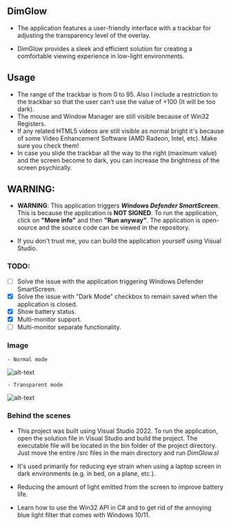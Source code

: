 ## DimGlow
- The application features a user-friendly interface with a trackbar for adjusting the transparency level of the overlay.

- DimGlow provides a sleek and efficient solution for creating a comfortable viewing experience in low-light environments.

## Usage ##
- The range of the trackbar is from 0 to 95. Also I include a restriction to the trackbar so that the user can't use the value of +100 (It will be too dark).
- The mouse and Window Manager are still visible because of Win32 Registers.
- If any related HTML5 videos are still visible as normal bright it's because of some Video Enhancement Software (AMD Radeon, Intel, etc). Make sure you check them!
- In case you slide the trackbar all the way to the right (maximum value) and the screen become to dark, you can increase the brightness of the screen psychically.

## **WARNING**:
- **WARNING**: This application triggers **_Windows Defender SmartScreen_**. This is because the application is **NOT SIGNED**. To run the application, click on **"More info"** and then **"Run anyway"**. The application is open-source and the source code can be viewed in the repository.

- If you don't trust me, you can build the application yourself using Visual Studio.

### TODO:
- [ ] Solve the issue with the application triggering Windows Defender SmartScreen.
- [x] Solve the issue with "Dark Mode" checkbox to remain saved when the application is closed.
- [x] Show battery status.
- [x] Multi-monitor support.
- [ ] Multi-monitor separate functionality.

### Image
	- Normal mode
![alt-text](https://i.imgur.com/s7w9dZV.png)

	- Transparent mode
![alt-text](https://i.imgur.com/WDo0guB.png)


### Behind the scenes
- This project was built using Visual Studio 2022. To run the application, open the solution file in Visual Studio and build the project. The executable file will be located in the bin folder of the project directory. Just move the entire /src files in the main directory and run *DimGlow.sl*

- It's used primarily for reducing eye strain when using a laptop screen in dark environments (e.g. in bed, on a plane, etc.).

- Reducing the amount of light emitted from the screen to improve battery life.

- Learn how to use the Win32 API in C# and to get rid of the annoying blue light filter that comes with Windows 10/11.
